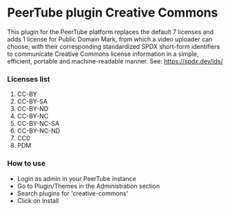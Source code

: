 # PeerTube plugin Creative Commons

This plugin for the PeerTube platform replaces the default 7 licenses and adds 1 license for Public Domain Mark, from which a video uploader can choose, with their corresponding standardized SPDX short-form identifiers to communicate Creative Commons license information in a simple, efficient, portable and machine-readable manner. See: https://spdx.dev/ids/

### Licenses list

1. CC-BY
2. CC-BY-SA
3. CC-BY-ND
4. CC-BY-NC
5. CC-BY-NC-SA
6. CC-BY-NC-ND
7. CC0
8. PDM

### How to use

* Login as admin in your PeerTube instance
* Go to Plugin/Themes in the Administration section
* Search plugins for 'creative-commons'
* Click on Install